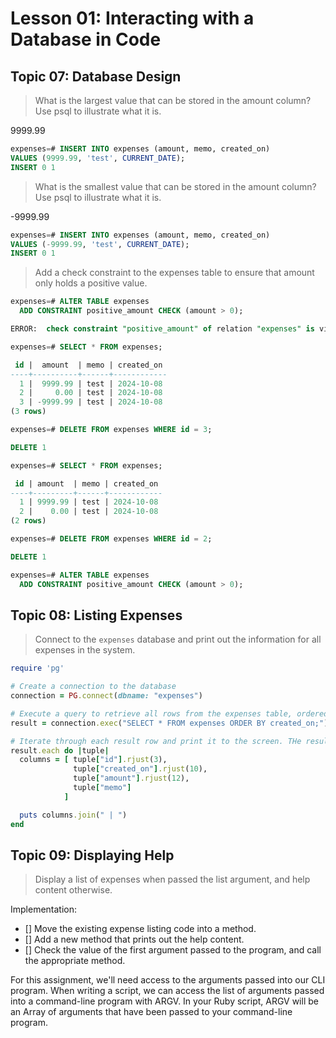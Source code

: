 # Lesson 01: Interacting with a Database in Code

## Topic 07: Database Design

> What is the largest value that can be stored in the amount column? Use psql to illustrate what it is.

9999.99

```sql
expenses=# INSERT INTO expenses (amount, memo, created_on)
VALUES (9999.99, 'test', CURRENT_DATE);
INSERT 0 1
```

> What is the smallest value that can be stored in the amount column? Use psql to illustrate what it is.

-9999.99

```sql
expenses=# INSERT INTO expenses (amount, memo, created_on)
VALUES (-9999.99, 'test', CURRENT_DATE);
INSERT 0 1
```

> Add a check constraint to the expenses table to ensure that amount only holds a positive value.

```sql
expenses=# ALTER TABLE expenses
  ADD CONSTRAINT positive_amount CHECK (amount > 0);

ERROR:  check constraint "positive_amount" of relation "expenses" is violated by some row

expenses=# SELECT * FROM expenses;

 id |  amount  | memo | created_on 
----+----------+------+------------
  1 |  9999.99 | test | 2024-10-08
  2 |     0.00 | test | 2024-10-08
  3 | -9999.99 | test | 2024-10-08
(3 rows)

expenses=# DELETE FROM expenses WHERE id = 3; 

DELETE 1

expenses=# SELECT * FROM expenses;

 id | amount  | memo | created_on 
----+---------+------+------------
  1 | 9999.99 | test | 2024-10-08
  2 |    0.00 | test | 2024-10-08
(2 rows)

expenses=# DELETE FROM expenses WHERE id = 2;

DELETE 1

expenses=# ALTER TABLE expenses
  ADD CONSTRAINT positive_amount CHECK (amount > 0);
```

## Topic 08: Listing Expenses

> Connect to the `expenses` database and print out the information for all expenses in the system.

```ruby
require 'pg'

# Create a connection to the database
connection = PG.connect(dbname: "expenses")

# Execute a query to retrieve all rows from the expenses table, ordered from oldest to newest
result = connection.exec("SELECT * FROM expenses ORDER BY created_on;")

# Iterate through each result row and print it to the screen. THe result should look like this:
result.each do |tuple|
  columns = [ tuple["id"].rjust(3),
              tuple["created_on"].rjust(10),
              tuple["amount"].rjust(12),
              tuple["memo"]
            ]

  puts columns.join(" | ")
end
```

## Topic 09: Displaying Help

> Display a list of expenses when passed the list argument, and help content otherwise.

Implementation:
- [] Move the existing expense listing code into a method.
- [] Add a new method that prints out the help content.
- [] Check the value of the first argument passed to the program, and call the appropriate method.

For this assignment, we'll need access to the arguments passed into our CLI program. When writing a script, we can access the list of arguments passed into a command-line program with ARGV. In your Ruby script, ARGV will be an Array of arguments that have been passed to your command-line program.
